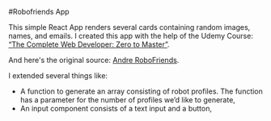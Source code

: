 #Robofriends App

This simple React App renders several cards containing random images, names, and emails. I created this app with the help of the Udemy Course: [“The Complete Web Developer: Zero to Master”](https://www.udemy.com/course/the-complete-web-developer-zero-to-mastery/).

And here's the original source: [Andre RoboFriends](https://github.com/aneagoie/robofriends).

I extended several things like:
- A function to generate an array consisting of robot profiles. The function has a parameter for the number of profiles we’d like to generate,
- An input component consists of a text input and a button,